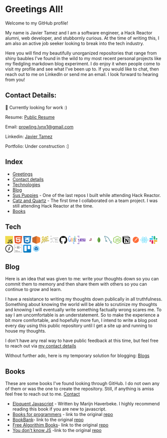 # <a id="greetings"></a> Greetings All!
Welcome to my GitHub profile!

My name is Javier Tamez and I am a software engineer, a Hack Reactor alumni, web developer, and stubbornly curious. At the time of writing this, I am also an active job seeker looking to break into the tech industry.

Here you will find my beautifully unorganized repositories that range from shiny baubles I've found in the wild to my most recent personal projects like my fledgling markdown blog experiment. I do enjoy it when people come to visit my profile and see what I've been up to. If you would like to chat, then reach out to me on LinkedIn or send me an email. I look forward to hearing from you!

## <a id="contact-me"></a> Contact Details:
🌱 Currently looking for work :)

Resume: [Public Resume](https://docs.google.com/document/d/108FOg323Tvo0_gLL_rF1ExxItyJYgDeS3QqVsiDcmH8/edit?usp=sharing)

Email: [prowling.lynx1@gmail.com](prowling.lynx1@gmail.com)

Linkedin: [Javier Tamez](https://www.linkedin.com/in/javier-tamez/)

Portfolio: Under construction :]

## Index
- [Greetings](#greetings)
- [Contact details](#contact-me)
- [Technologies](#tech)
- [Blog](#blog)
- [Sus Puppies](https://github.com/Shady-Wolves/Sus-Puppies) - One of the last repos I built while attending Hack Reactor.
- [Catz and Quartz](https://github.com/Team-Quartz/Front-End-Capstone) - The first time I collaborated on a team project. I was still attending Hack Reactor at the time.
- [Books](#books)

## <a id="tech"></a> Tech
<!-- ![Alt text](./svgs/logo-javascript.svg) -->
<div display="flex" flex-direction="row" flex-wrap="wrap">
  <img src="./svgs/logo-javascript.svg" height="25px" width="25px"/>
  <img src="./svgs/html-1.svg" height="25px" width="25px"/>
  <img src="./svgs/css-3.svg" height="25px" width="25px"/>
  <img src="./svgs/aws-ec2.svg" height="25px" width="25px"/>
  <img src="./svgs/babel-10.svg" height="25px" width="25px"/>
  <img src="./svgs/express-109.svg" height="25px" width="25px"/>
  <img src="./svgs/github-icon-1.svg" height="25px" width="25px"/>
  <img src="./svgs/google-1-1.svg" height="25px" width="25px"/>
  <img src="./svgs/heroku-1.svg" height="25px" width="25px"/>
  <img src="./svgs/jest-2.svg" height="25px" width="25px"/>
  <img src="./svgs/mongodb-icon-1.svg" height="25px" width="25px"/>
  <img src="./svgs/mysql-6.svg" height="25px" width="25px"/>
  <img src="./svgs/nodejs-icon.svg" height="25px" width="25px"/>
  <img src="./svgs/notion-logo-1.svg" height="25px" width="25px"/>
  <img src="./svgs/postman.svg" height="25px" width="25px"/>
  <img src="./svgs/react-2.svg" height="25px" width="25px"/>
  <img src="./svgs/slack-new-logo.svg" height="25px" width="25px"/>
  <img src="./svgs/socket-io.svg" height="25px" width="25px"/>
  <img src="./svgs/styled-components-1.svg" height="25px" width="25px"/>
  <img src="./svgs/trello.svg" height="25px" width="25px"/>
  <img src="./svgs/webpack-icon.svg" height="25px" width="25px"/>
</div>

## <a id="blog"></a> Blog
Here is an idea that was given to me: write your thoughts down so you can commit them to memory and then share them with others so you can continue to grow and learn.

I have a resistance to writing my thoughts down publically in all truthfulness. Something about knowing the world will be able to scrutinize my thoughts and knowing I will eventually write something factually wrong scares me. To say I am uncomfortable is an understatement. So to make the experience a bit more comfortable, and hopefully more fun, I intend to write a blog post every day using this public repository until I get a site up and running to house my thoughts.

I don't have any real way to have public feedback at this time, but feel free to reach out via [my contact details](#contact-me)

Without further ado, here is my temporary solution for blogging: [Blogs](https://github.com/ProwlingLynx)

## <a id="books"></a> Books
These are some books I've found looking through GitHub. I do not own any of them or was the one to create the repository. Still, if anything is amiss feel free to reach out to me. [Contact](#contact-me)
- [Eloquent Javascript](https://eloquentjavascript.net/) - Written by Marijn Haverbeke. I highly recommend reading this book if you are new to javascript.
- [Books for programmers](https://github.com/ProwlingLynx/Book-For-Programmers/tree/master) - link to the original [repo](https://github.com/rajucs/Book-For-Programmers)
- [BookBank](https://github.com/ProwlingLynx/BookBank)- link to the original [repo](https://github.com/ajitpal/BookBank)
- [Free Algorithim Books](https://github.com/ProwlingLynx/Free-Algorithm-Books)- link to the original [repo](https://github.com/cjbt/Free-Algorithm-Books)
- [You don't know JS](https://github.com/ProwlingLynx/You-Dont-Know-JS) -link to the original [repo](https://github.com/getify/You-Dont-Know-JS)

<!-- https://api.github.com/repos/:owner/:repo/contents/:path -->

<!--
**ProwlingLynx/ProwlingLynx** is a ✨ _special_ ✨ repository because its `README.md` (this file) appears on your GitHub profile.

Here are some ideas to get you started:

- 🔭 I’m currently working on ...
- 🌱 I’m currently learning ...
- 👯 I’m looking to collaborate on ...
- 🤔 I’m looking for help with ...
- 💬 Ask me about ...
- 📫 How to reach me: ...
- 😄 Pronouns: ...
- ⚡ Fun fact: ...
-->
